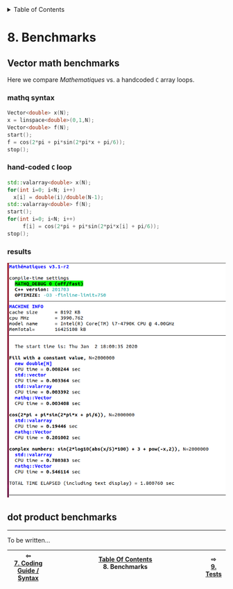 

<details>

  <summary>Table of Contents</summary>

1. [About](about.md)
2. [License](license.md)
3. [Release Notes](release-notes.md)
4. [Example code](examples.md)
5. [Installation](installation.md)
6. [Using Mathématiques](using-mathematiques.md)
7. [Coding Guide / Syntax](coding-guide.md)
8. [Benchmarks](benchmarks.md)
9. [Tests](test.md)
10. [New Feature Schedule](feature-schedule.md)
11. [Developer Guide](developer-guide.md)


</details>




# 8. Benchmarks



## Vector math benchmarks 

Here we compare _Mathematiques_ vs. a handcoded `C` array loops.

### mathq syntax 
```C++
Vector<double> x(N);
x = linspace<double>(0,1,N);
Vector<double> f(N);
start();
f = cos(2*pi + pi*sin(2*pi*x + pi/6));
stop();
```

### hand-coded `C` loop 
```C++
std::valarray<double> x(N);
for(int i=0; i<N; i++)
  x[i] = double(i)/double(N-1);
std::valarray<double> f(N);
start();
for(int i=0; i<N; i++)
     f[i] = cos(2*pi + pi*sin(2*pi*x[i] + pi/6));
stop();
```
### results

![benchmarks](../files/benchmark.png)


## dot product benchmarks
---------------------------------------------------------------------------
To be written...

| ⇦ <br />[7. Coding Guide / Syntax](coding-guide.md)  | [Table Of Contents](README.md)<br />8. Benchmarks<br /><img width=1000/> | ⇨ <br />[9. Tests](test.md)   |
| ----------- | ----------- | ----------- |
